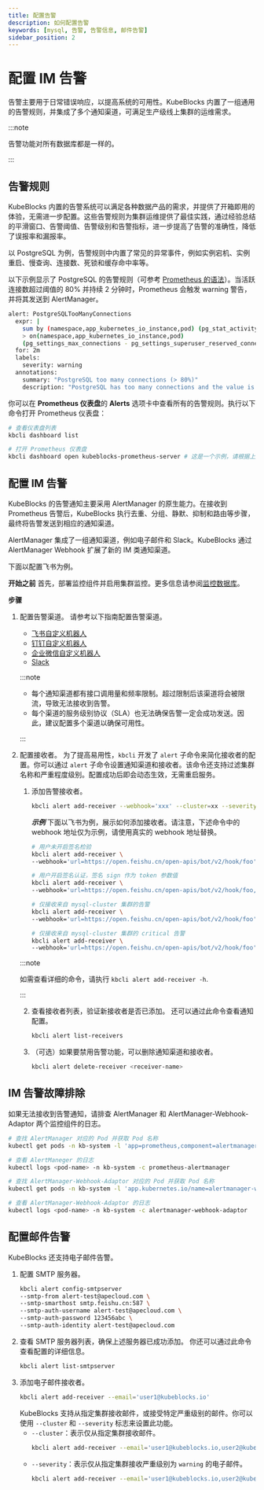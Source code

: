 ```yaml
---
title: 配置告警
description: 如何配置告警
keywords: [mysql, 告警, 告警信息, 邮件告警]
sidebar_position: 2
---
```


# 配置 IM 告警

告警主要用于日常错误响应，以提高系统的可用性。KubeBlocks 内置了一组通用的告警规则，并集成了多个通知渠道，可满足生产级线上集群的运维需求。

:::note

告警功能对所有数据库都是一样的。

:::

## 告警规则
KubeBlocks 内置的告警系统可以满足各种数据产品的需求，并提供了开箱即用的体验，无需进一步配置。这些告警规则为集群运维提供了最佳实践，通过经验总结的平滑窗口、告警阈值、告警级别和告警指标，进一步提高了告警的准确性，降低了误报率和漏报率。

以 PostgreSQL 为例，告警规则中内置了常见的异常事件，例如实例宕机、实例重启、慢查询、连接数、死锁和缓存命中率等。

以下示例显示了 PostgreSQL 的告警规则（可参考 [Prometheus 的语法](https://prometheus.io/docs/prometheus/latest/querying/basics/)）。当活跃连接数超过阈值的 80% 并持续 2 分钟时，Prometheus 会触发 warning 警告，并将其发送到 AlertManager。
```bash
alert: PostgreSQLTooManyConnections
  expr: |
    sum by (namespace,app_kubernetes_io_instance,pod) (pg_stat_activity_count{datname!~"template.*|postgres"})
    > on(namespace,app_kubernetes_io_instance,pod)
    (pg_settings_max_connections - pg_settings_superuser_reserved_connections) * 0.8
  for: 2m
  labels:
    severity: warning
  annotations:
    summary: "PostgreSQL too many connections (> 80%)"
    description: "PostgreSQL has too many connections and the value is {{ $value }}. (instance: {{ $labels.pod }})"
```
你可以在  **Prometheus 仪表盘**的 **Alerts** 选项卡中查看所有的告警规则。执行以下命令打开 Prometheus 仪表盘：
```bash
# 查看仪表盘列表
kbcli dashboard list

# 打开 Prometheus 仪表盘
kbcli dashboard open kubeblocks-prometheus-server # 这是一个示例，请根据上述仪表盘列表中的实际名称填写
```

## 配置 IM 告警

KubeBlocks 的告警通知主要采用 AlertManager 的原生能力。在接收到 Prometheus 告警后，KubeBlocks 执行去重、分组、静默、抑制和路由等步骤，最终将告警发送到相应的通知渠道。

AlertManager 集成了一组通知渠道，例如电子邮件和 Slack。KubeBlocks 通过 AlertManager Webhook 扩展了新的 IM 类通知渠道。

下面以配置飞书为例。

**开始之前**
首先，部署监控组件并启用集群监控。更多信息请参阅[监控数据库](../obeservability/monitor-database.md)。

**步骤** 
1. 配置告警渠道。
请参考以下指南配置告警渠道。
     - [飞书自定义机器人](https://open.feishu.cn/document/ukTMukTMukTM/ucTM5YjL3ETO24yNxkjN)
     - [钉钉自定义机器人](https://open.dingtalk.com/document/orgapp/custom-robot-access)
     - [企业微信自定义机器人](https://developer.work.weixin.qq.com/document/path/91770)
     - [Slack](https://api.slack.com/messaging/webhooks)

    :::note

    - 每个通知渠道都有接口调用量和频率限制。超过限制后该渠道将会被限流，导致无法接收到告警。
    - 每个渠道的服务级别协议（SLA）也无法确保告警一定会成功发送。因此，建议配置多个渠道以确保可用性。

    :::

2. 配置接收者。
为了提高易用性，`kbcli` 开发了 `alert` 子命令来简化接收者的配置。你可以通过 `alert` 子命令设置通知渠道和接收者。该命令还支持过滤集群名称和严重程度级别。配置成功后即会动态生效，无需重启服务。

   1. 添加告警接收者。
      ```bash
      kbcli alert add-receiver --webhook='xxx' --cluster=xx --severity=xx
      ```
        ***示例***
      下面以飞书为例，展示如何添加接收者。请注意，下述命令中的 webhook 地址仅为示例，请使用真实的 webhook 地址替换。
      ```bash
      # 用户未开启签名检验
      kbcli alert add-receiver \
      --webhook='url=https://open.feishu.cn/open-apis/bot/v2/hook/foo'

      # 用户开启签名认证，签名 sign 作为 token 参数值
      kbcli alert add-receiver \
      --webhook='url=https://open.feishu.cn/open-apis/bot/v2/hook/foo,token=sign'

      # 仅接收来自 mysql-cluster 集群的告警
      kbcli alert add-receiver \
      --webhook='url=https://open.feishu.cn/open-apis/bot/v2/hook/foo' --cluster=mysql-cluster

      # 仅接收来自 mysql-cluster 集群的 critical 告警
      kbcli alert add-receiver \
      --webhook='url=https://open.feishu.cn/open-apis/bot/v2/hook/foo' --cluster=mysql-cluster --severity=critical
      ```

    :::note

    如需查看详细的命令，请执行 `kbcli alert add-receiver -h`.

    :::

      2. 查看接收者列表，验证新接收者是否已添加。
      还可以通过此命令查看通知配置。

          ```bash
          kbcli alert list-receivers
          ```

      3. （可选）如果要禁用告警功能，可以删除通知渠道和接收者。
          ```bash
          kbcli alert delete-receiver <receiver-name>
          ```

## IM 告警故障排除
如果无法接收到告警通知，请排查 AlertManager 和 AlertManager-Webhook-Adaptor 两个监控组件的日志。
```bash
# 查找 AlertManager 对应的 Pod 并获取 Pod 名称
kubectl get pods -n kb-system -l 'app=prometheus,component=alertmanager'

# 查看 AlertManeger 的日志
kubectl logs <pod-name> -n kb-system -c prometheus-alertmanager

# 查找 AlertManager-Webhook-Adaptor 对应的 Pod 并获取 Pod 名称
kubectl get pods -n kb-system -l 'app.kubernetes.io/name=alertmanager-webhook-adaptor'

# 查看 AlertManager-Webhook-Adaptor 的日志
kubectl logs <pod-name> -n kb-system -c alertmanager-webhook-adaptor
```
## 配置邮件告警
KubeBlocks 还支持电子邮件告警。

1. 配置 SMTP 服务器。
    ```bash
    kbcli alert config-smtpserver 
    --smtp-from alert-test@apecloud.com \
    --smtp-smarthost smtp.feishu.cn:587 \
    --smtp-auth-username alert-test@apecloud.com \
    --smtp-auth-password 123456abc \
    --smtp-auth-identity alert-test@apecloud.com
    ```
2. 查看 SMTP 服务器列表，确保上述服务器已成功添加。
你还可以通过此命令查看配置的详细信息。
    ```bash
    kbcli alert list-smtpserver
    ```
3. 添加电子邮件接收者。
    ```bash
    kbcli alert add-receiver --email='user1@kubeblocks.io'
    ```
    KubeBlocks 支持从指定集群接收邮件，或接受特定严重级别的邮件。你可以使用 `--cluster` 和 `--severity` 标志来设置此功能。
    - `--cluster`：表示仅从指定集群接收邮件。
      ```bash
      kbcli alert add-receiver --email='user1@kubeblocks.io,user2@kubeblocks.io' --cluster=mycluster
      ```
    - `--severity`：表示仅从指定集群接收严重级别为 `warning` 的电子邮件。
      ```bash
      kbcli alert add-receiver --email='user1@kubeblocks.io,user2@kubeblocks.io' --cluster=mycluster --severity=warning
      ```
